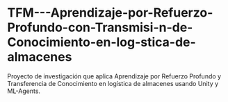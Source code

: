 # TFM---Aprendizaje-por-Refuerzo-Profundo-con-Transmisi-n-de-Conocimiento-en-log-stica-de-almacenes
Proyecto de investigación que aplica Aprendizaje por Refuerzo Profundo y Transferencia de Conocimiento en logística de almacenes usando Unity y ML-Agents. 
